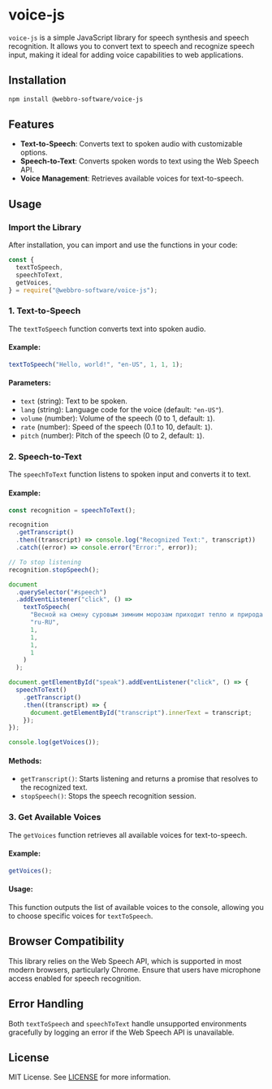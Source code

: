 # voice-js

`voice-js` is a simple JavaScript library for speech synthesis and speech recognition. It allows you to convert text to speech and recognize speech input, making it ideal for adding voice capabilities to web applications.

## Installation

```bash
npm install @webbro-software/voice-js
```

## Features

- **Text-to-Speech**: Converts text to spoken audio with customizable options.
- **Speech-to-Text**: Converts spoken words to text using the Web Speech API.
- **Voice Management**: Retrieves available voices for text-to-speech.

## Usage

### Import the Library

After installation, you can import and use the functions in your code:

```javascript
const {
  textToSpeech,
  speechToText,
  getVoices,
} = require("@webbro-software/voice-js");
```

### 1. Text-to-Speech

The `textToSpeech` function converts text into spoken audio.

#### Example:

```javascript
textToSpeech("Hello, world!", "en-US", 1, 1, 1);
```

#### Parameters:

- `text` (string): Text to be spoken.
- `lang` (string): Language code for the voice (default: `"en-US"`).
- `volume` (number): Volume of the speech (0 to 1, default: `1`).
- `rate` (number): Speed of the speech (0.1 to 10, default: `1`).
- `pitch` (number): Pitch of the speech (0 to 2, default: `1`).

### 2. Speech-to-Text

The `speechToText` function listens to spoken input and converts it to text.

#### Example:

```javascript
const recognition = speechToText();

recognition
  .getTranscript()
  .then((transcript) => console.log("Recognized Text:", transcript))
  .catch((error) => console.error("Error:", error));

// To stop listening
recognition.stopSpeech();
```

```javascript
document
  .querySelector("#speech")
  .addEventListener("click", () =>
    textToSpeech(
      "Весной на смену суровым зимним морозам приходит тепло и природа оживает. В середине марта начинает таять снег и распускаются первые цветы. На деревьях появляются листья. Дни становятся длиннее.",
      "ru-RU",
      1,
      1,
      1,
      1
    )
  );

document.getElementById("speak").addEventListener("click", () => {
  speechToText()
    .getTranscript()
    .then((transcript) => {
      document.getElementById("transcript").innerText = transcript;
    });
});

console.log(getVoices());

```

#### Methods:

- `getTranscript()`: Starts listening and returns a promise that resolves to the recognized text.
- `stopSpeech()`: Stops the speech recognition session.

### 3. Get Available Voices

The `getVoices` function retrieves all available voices for text-to-speech.

#### Example:

```javascript
getVoices();
```

#### Usage:

This function outputs the list of available voices to the console, allowing you to choose specific voices for `textToSpeech`.

## Browser Compatibility

This library relies on the Web Speech API, which is supported in most modern browsers, particularly Chrome. Ensure that users have microphone access enabled for speech recognition.

## Error Handling

Both `textToSpeech` and `speechToText` handle unsupported environments gracefully by logging an error if the Web Speech API is unavailable.

## License

MIT License. See [LICENSE](./LICENSE) for more information.
